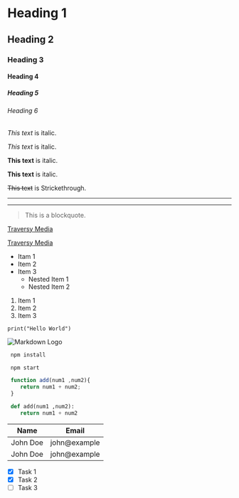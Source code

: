 <!-- Heading -->

# Heading 1
## Heading 2
### Heading 3
#### Heading 4
##### Heading 5
###### Heading 6

<!-- Italics -->

*This text* is italic.

_This text_ is italic.

<!-- Strong -->

**This text** is italic.

__This text__ is italic.

<!-- Strikethrough -->

~~This text~~ is Strickethrough.


<!-- Horizontal Rule -->

 ---
 ___    

 <!-- Blockquote -->

 > This is a blockquote.

 <!-- Links -->

 [Traversy Media](https://www.traversymedia.com)

[Traversy Media](https://www.traversymedia.com "Traversy Media")


<!-- List -->

* Itam 1
* Item 2
* Item 3
    * Nested Item 1
    * Nested Item 2
    
<!-- Ordered List -->

1. Item 1
1. Item 2
1. Item 3

<!-- Inline Code Block -->

`print("Hello World")`

<!-- Images -->

![Markdown Logo](https://markdown-here.com/img/icon256.png)

<!-- Github markdown -->

<!-- Code Blocker -->

```bash
 npm install 

 npm start
```

```javascript
 function add(num1 ,num2){
    return num1 + num2;
 }
``` 

```python
 def add(num1 ,num2):
    return num1 + num2
```

<!-- Table List -->

|  Name  |   Email    |
|--------|------------|
|John Doe|john@example|
|John Doe|john@example|


<!-- Task Lists -->

 * [x] Task 1
 * [x] Task 2
 * [ ] Task 3